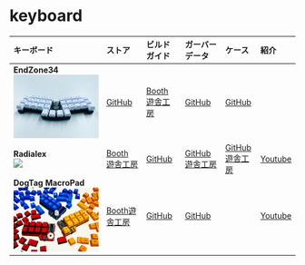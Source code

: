 # keyboard

|キーボード|ストア|ビルドガイド|ガーバーデータ|ケース|紹介|
|:---|:---|:---|:---|:---|:---|
|**EndZone34**<br><img src = "https://github.com/takashicompany/endzone34/raw/master/images/13.jpg?raw=true" width = "400px" />|[GitHub](https://github.com/takashicompany/endzone34)|[Booth](https://takashicompany.booth.pm/items/3169572)<br>[遊舎工房](https://shop.yushakobo.jp/products/2992)|[GitHub](https://github.com/takashicompany/endzone34/tree/master/gerber)|[GitHub](https://github.com/takashicompany/endzone34/tree/master/case)||
|**Radialex**<br><img src = "https://github.com/takashicompany/radialex/raw/master/images/19.jpg?raw=true" width = "400px" />|[Booth](https://takashicompany.booth.pm/items/3394593)<br>[遊舎工房](https://shop.yushakobo.jp/products/3350)|[GitHub](https://github.com/takashicompany/radialex)|[GitHub](https://github.com/takashicompany/radialex/tree/master/gerber)<br>[遊舎工房](https://shop.yushakobo.jp/products/oss_pcb?variant=44404010746087)|[GitHub](https://github.com/takashicompany/radialex/tree/master/case)<br>[遊舎工房](https://shop.yushakobo.jp/products/keyboard_acrylic_plate?variant=44150778986727)|[Youtube](https://www.youtube.com/watch?v=C8Qqe03oXgY)|
|**DogTag MacroPad**<br><img src = "https://github.com/takashicompany/dogtag/raw/master/images/20.jpg?raw=true" width = "400px"/>|[Booth](https://takashicompany.booth.pm/items/3459211)[遊舎工房](https://shop.yushakobo.jp/products/3849)|[GitHub](https://github.com/takashicompany/dogtag)|[GitHub](https://github.com/takashicompany/dogtag/tree/master/gerber)||[Youtube](https://www.youtube.com/watch?v=5uZxdYJqcw4)|
